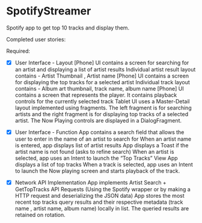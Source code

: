 # SpotifyStreamer
Spotify app to get top 10 tracks and display them.

Completed user stories:

Required:

- [x] User Interface - Layout
[Phone] UI contains a screen for searching for an artist and displaying a list of artist results Individual artist result layout contains - Artist Thumbnail , Artist name
[Phone] UI contains a screen for displaying the top tracks for a selected artist Individual track layout contains - Album art thumbnail, track name, album name
[Phone] UI contains a screen that represents the player. It contains playback controls for the currently selected track
Tablet UI uses a Master-Detail layout implemented using fragments. The left fragment is for searching artists and the right fragment is for displaying top tracks of a selected artist. The Now Playing controls are displayed in a DialogFragment.

- [x] User Interface - Function
App contains a search field that allows the user to enter in the name of an artist to search for
When an artist name is entered, app displays list of artist results
App displays a Toast if the artist name is not found (asks to refine search)
When an artist is selected, app uses an Intent to launch the “Top Tracks” View
App displays a list of top tracks
When a track is selected, app uses an Intent to launch the Now playing screen and starts playback of the track.

- [x] Network API Implementation
App implements Artist Search + GetTopTracks API Requests (Using the Spotify wrapper or by making a HTTP request and deserializing the JSON data)
App stores the most recent top tracks query results and their respective metadata (track name , artist name, album name) locally in list. The queried results are retained on rotation.
